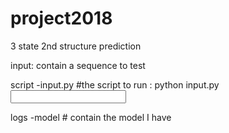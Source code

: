 # project2018
3 state 2nd structure prediction

input: contain a sequence to test

script
  -input.py  #the script to run
  <Usage>: python input.py <input sequence>

logs
  -model # contain the model I have
